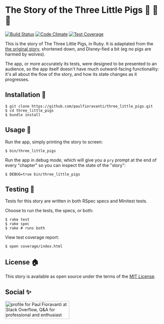 # The Story of the Three Little Pigs :pig: :pig: :pig:

[![Build Status](https://travis-ci.org/paulfioravanti/three_little_pigs.svg?branch=master)](https://travis-ci.org/paulfioravanti/three_little_pigs)
[![Code Climate](https://codeclimate.com/github/paulfioravanti/three_little_pigs/badges/gpa.svg)](https://codeclimate.com/github/paulfioravanti/three_little_pigs)
[![Test Coverage](https://codeclimate.com/github/paulfioravanti/three_little_pigs/badges/coverage.svg)](https://codeclimate.com/github/paulfioravanti/three_little_pigs/coverage)

This is the story of The Three Little Pigs, in Ruby.
It is adaptated from the
[the original story](http://www.authorama.com/english-fairy-tales-16.html),
shortened down, and Disney-fied a bit (eg no pigs are harmed by wolves).

The app, or more accurately its tests, were designed to be presented to an
audience, so the app itself doesn't have much outward-facing functionality:
it's all about the flow of the story, and how its state changes as it progresses.

## Installation :pig_nose:

    $ git clone https://github.com/paulfioravanti/three_little_pigs.git
    $ cd three_little_pigs
    $ bundle install

## Usage :pig2:

Run the app, simply printing the story to screen:

    $ bin/three_little_pigs

Run the app in debug mode, which will give you a `pry` prompt at the end
of every "chapter" so you can inspect the state of the "story":

    $ DEBUG=true bin/three_little_pigs

## Testing :wolf:

Tests for this story are written in both RSpec specs and Minitest tests.

Choose to run the tests, the specs, or both:

    $ rake test
    $ rake spec
    $ rake # runs both

View test coverage report:

    $ open coverage/index.html

## License :house:

This story is available as open source under the terms of the
[MIT License](http://opensource.org/licenses/MIT).

## Social :sparkles:

<a href="http://stackoverflow.com/users/567863/paul-fioravanti">
  <img src="http://stackoverflow.com/users/flair/567863.png" width="208" height="58" alt="profile for Paul Fioravanti at Stack Overflow, Q&amp;A for professional and enthusiast programmers" title="profile for Paul Fioravanti at Stack Overflow, Q&amp;A for professional and enthusiast programmers">
</a>
